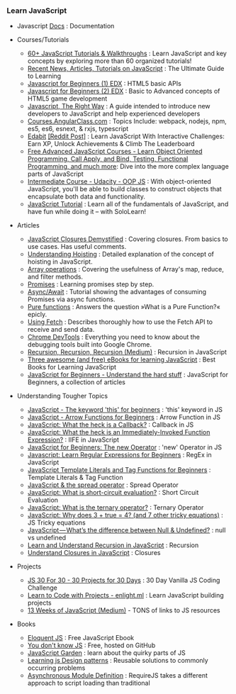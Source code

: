### Learn JavaScript

- Javascript [Docs](https://developer.mozilla.org/en-US/docs/Web/JavaScript) : Documentation

- Courses/Tutorials
  - [60+ JavaScript Tutorials & Walkthroughs](https://codeburst.io/60-javascript-tutorials-walkthroughs-cb315cc1947e) : Learn JavaScript and key concepts by exploring more than 60 organized tutorials!
  - [Recent News, Articles, Tutorials on JavaScript](https://codeburst.io/tagged/javascript) : The Ultimate Guide to Learning
  - [Javascript for Beginners (1) EDX](https://www.edx.org/course/html5-part-1-html5-coding-essentials-w3cx-html5-1x-1) :  HTML5 basic APIs
  - [Javascript for Beginners (2) EDX](https://www.edx.org/course/html5-part-2-advanced-techniques-w3cx-html5-2x-1) : Basic to Advanced concepts of HTML5 game development
  - [Javascript, The Right Way](http://jstherightway.org/) : A guide intended to introduce new developers to JavaScript and help experienced developers
  - [Courses.AngularClass.com](http://courses.angularclass.com/courses/modern-javascript) : Topics Include: webpack, nodejs, npm, es5, es6, esnext, & rxjs, typescript
  - [Edabit](https://edabit.com/explore) [[Reddit Post]](https://www.reddit.com/r/learnprogramming/comments/5vc3gb/learn_javascript_with_interactive_challenges_earn/) : Learn JavaScript With Interactive Challenges: Earn XP, Unlock Achievements & Climb The Leaderboard
  - [Free Advanced JavaScript Courses - Learn Object Oriented Programming, Call Apply, and Bind, Testing, Functional Programming, and much more](https://www.rithmschool.com/courses#advanced-javascript): Dive into the more complex language parts of JavaScript
  - [Intermediate Course - Udacity - OOP JS](https://www.udacity.com/course/object-oriented-javascript--ud015) : With object-oriented JavaScript, you'll be able to build classes to construct objects that encapsulate both data and functionality.
  - [JavaScript Tutorial](https://www.sololearn.com/Course/JavaScript/) : Learn all of the fundamentals of JavaScript, and have fun while doing it – with SoloLearn!


- Articles
    - [JavaScript Closures Demystified](https://www.sitepoint.com/javascript-closures-demystified/) : Covering closures. From basics to use cases. Has useful comments.
    - [Understanding Hoisting](https://scotch.io/tutorials/understanding-hoisting-in-javascript) : Detailed explanation of the concept of hoisting in JavaScript.
    - [Array operations](https://danmartensen.svbtle.com/javascripts-map-reduce-and-filter) : Covering the usefulness of Array's map, reduce, and filter methods.
    - [Promises](http://www.sohamkamani.com/blog/2016/08/28/incremenal-tutorial-to-promises/) : Learning promises step by step.
    - [Async/Await](https://hackernoon.com/6-reasons-why-javascripts-async-await-blows-promises-away-tutorial-c7ec10518dd9) : Tutorial showing the advantages of consuming Promises via async functions.
    - [Pure functions](https://medium.com/javascript-scene/master-the-javascript-interview-what-is-a-pure-function-d1c076bec976) : Answers the question »What is a Pure Function?« epicly.
    - [Using Fetch](https://developer.mozilla.org/en-US/docs/Web/API/Fetch_API/Using_Fetch) : Describes thoroughly how to use the Fetch API to receive and send data. 
    - [Chrome DevTools](https://developers.google.com/web/tools/chrome-devtools/) : Everything you need to know about the debugging tools built into Google Chrome.
    - [Recursion, Recursion, Recursion (Medium)](https://medium.freecodecamp.com/recursion-recursion-recursion-4db8890a674d#.dtkatvb6j) : Recursion in JavaScript
    - [Three awesome (and free) eBooks for learning JavaScript](https://codeburst.io/three-awesome-and-free-ebooks-for-learning-javascript-c874f65bbd7a) : Best Books for Learning JavaScript 
    - [JavaScript for Beginners - Understand the hard stuff](https://codeburst.io/javascript-for-beginners-a-new-series-22762d8e5c42) : JavaScript for Beginners, a collection of articles

- Understanding Tougher Topics  
  - [JavaScript - The keyword 'this' for beginners](https://codeburst.io/javascript-the-keyword-this-for-beginners-fb5238d99f85) : 'this' keyword in JS
  - [JavaScript - Arrow Functions for Beginners](https://codeburst.io/javascript-arrow-functions-for-beginners-926947fc0cdc) : Arrow Function in JS
  - [JavaScript: What the heck is a Callback?](https://codeburst.io/javascript-what-the-heck-is-a-callback-aba4da2deced) : Callback in JS
  - [JavaScript: What the heck is an Immediately-Invoked Function Expression?](https://codeburst.io/javascript-what-the-heck-is-an-immediately-invoked-function-expression-a0ed32b66c18) : IIFE in JavaScript
  - [JavaScript for Beginners: The new Operator](https://codeburst.io/javascript-for-beginners-the-new-operator-cee35beb669e) : 'new' Operator in JS
  - [Javascript: Learn Regular Expressions for Beginners](https://codeburst.io/javascript-learn-regular-expressions-for-beginners-bb6107015d91) : RegEx in JavaScript
  - [JavaScript Template Literals and Tag Functions for Beginners](https://codeburst.io/javascript-template-literals-tag-functions-for-beginners-758a041160e1) : Template Literals & Tag Function
  - [JavaScript & the spread operator](https://codeburst.io/javascript-the-spread-operator-a867a71668ca) : Spread Operator
  - [JavaScript: What is short-circuit evaluation?](https://codeburst.io/javascript-what-is-short-circuit-evaluation-ff22b2f5608c) : Short Circuit Evaluation
  - [JavaScript: What is the ternary operator?](https://codeburst.io/javascript-what-is-the-ternary-operator-c819af8a7f6c) : Ternary Operator
  - [JavaScript: Why does 3 + true = 4? (and 7 other tricky equations)](https://codeburst.io/javascript-why-does-3-true-4-and-7-other-tricky-equations-9dd13cb2a92a) : JS Tricky equations
  - [JavaScript — What’s the difference between Null & Undefined?](https://codeburst.io/javascript-whats-the-difference-between-null-undefined-37793b5bfce6) : null vs undefined
  - [Learn and Understand Recursion in JavaScript](https://codeburst.io/learn-and-understand-recursion-in-javascript-b588218e87ea) : Recursion
  - [Understand Closures in JavaScript](https://codeburst.io/understand-closures-in-javascript-d07852fa51e7) : Closures

- Projects
  - [JS 30 For 30 - 30 Projects for 30 Days](https://javascript30.com/) : 30 Day Vanilla JS Coding Challenge
  - [Learn to Code with Projects - enlight.ml](https://enlight.ml/) : Learn JavaScript building projects
  - [13 Weeks of JavaScript (Medium)](https://medium.com/@___aerox___/the-beginning-of-an-adventure-13-weeks-of-javascript-78107605d533#.xgqnrstd1) - TONS of links to JS resources

- Books
  - [Eloquent JS](http://eloquentjavascript.net/) : Free JavaScript Ebook
  - [You don't know JS](https://github.com/getify/You-Dont-Know-JS) : Free, hosted on GitHub
  - [JavaScript Garden](http://bonsaiden.github.io/JavaScript-Garden/) : learn about the quirky parts of JS
  - [Learning js Design patterns](https://addyosmani.com/resources/essentialjsdesignpatterns/book/) : Reusable solutions to commonly occurring problems
  - [Asynchronous Module Definition](http://requirejs.org/docs/api.html) : RequireJS takes a different approach to script loading than traditional <script> tags
  - [Speaking JavaScript](http://speakingjs.com) : In-depth guide beginning with the basics.
  - [Mostly Adequate Guide to Functional Programming](https://mostly-adequate.gitbooks.io/mostly-adequate-guide/) : Excellent primer to functional programming using JavaScript.
  - [Functional-Light JavaScript](https://github.com/getify/Functional-Light-JS) : This book explores the core principles of functional programming (FP) as they are applied to JavaScript.